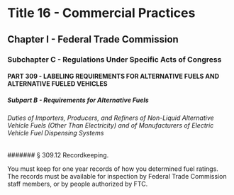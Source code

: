 
# Title 16 - Commercial Practices
## Chapter I - Federal Trade Commission
### Subchapter C - Regulations Under Specific Acts of Congress
#### PART 309 - LABELING REQUIREMENTS FOR ALTERNATIVE FUELS AND ALTERNATIVE FUELED VEHICLES
##### Subpart B - Requirements for Alternative Fuels
###### Duties of Importers, Producers, and Refiners of Non-Liquid Alternative Vehicle Fuels (Other Than Electricity) and of Manufacturers of Electric Vehicle Fuel Dispensing Systems
####### § 309.12 Recordkeeping.

You must keep for one year records of how you determined fuel ratings. The records must be available for inspection by Federal Trade Commission staff members, or by people authorized by FTC.
